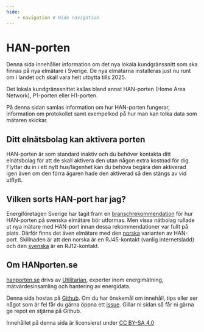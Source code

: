 ```yaml
---
hide:
    - navigation # Hide navigation
---
```


# HAN-porten

Denna sida innehåller information om det nya lokala kundgränssnitt som ska finnas på 
nya elmätare i Sverige. De nya elmätarna installeras just nu runt om i landet och skall 
vara helt utbytta tills 2025.

Det lokala kundgränssnittet kallas bland annat HAN-porten (Home Area Network), 
P1-porten eller H1-porten.

På denna sidan samlas information om hur HAN-porten fungerar, information om protokollet
samt exempelkod på hur man kan tolka data som mätaren skickar.

## Ditt elnätsbolag kan aktivera porten

HAN-porten är som standard inaktiv och du behöver kontakta ditt elnätsbolag för att de 
skall aktivera den utan någon extra kostnad för dig.
Flyttar du in i ett nytt hus/lägenhet kan du behöva begära den aktiverad igen även om 
den förra ägaren hade den aktiverad så den stängs av vid utflytt.

## Vilken sorts HAN-port har jag?

Energiföretagen Sverige har tagit fram en [branschrekommendation](https://www.energiforetagen.se/forlag/elnat/branschrekommendation-for-lokalt-kundgranssnitt-for-elmatare/) 
för hur HAN-porten på svenska elmätare bör utformas. Men vissa nätbolag rullade ut nya
mätare med HAN-port innan dessa rekommendationer var fullt på plats. Därför finns det 
även elmätare med den [norska](norska/porten.md) varianten av HAN-port. Skillnaden är att den norska är 
en RJ45-kontakt (vanlig internetsladd) och den [svenska](svenska/porten.md) är en RJ12-kontakt.

## Om HANporten.se

[hanporten.se](https://hanporten.se) drivs av [Utilitarian](https://utilitarian.io), 
experter inom energimätning, mätvärdesinsamling och hantering av energidata.

Denna sida hostas på [Github](https://github.com/u9n/hanporten/). Om du har önskemål 
om innehåll, tips eller ser något som är fel får du gärna öppna 
ett [issue](https://github.com/u9n/hanporten/issues). Gillar ni sidan så får ni gärna ge repot en stjärna på Github.

Innehållet på denna sida är licensierat under [CC BY-SA 4.0](http://creativecommons.org/licenses/by-sa/4.0/?ref=chooser-v1)

